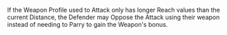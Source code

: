 If the Weapon Profile used to Attack only has longer Reach values than the current Distance, the Defender may Oppose the Attack using their weapon instead of needing to Parry to gain the Weapon's bonus.